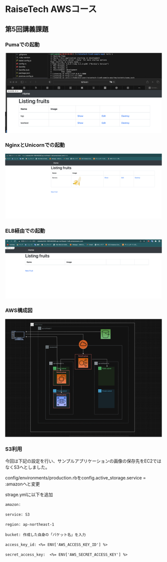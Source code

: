 # RaiseTech AWSコース
## 第5回講義課題

### Pumaでの起動
![lecture05](../lecture05/puma.png)


### NginxとUnicornでの起動
![lecture05](../lecture05/banana.png)


### ELB経由での起動
![lecture05](../lecture05/ELB.png)


### AWS構成図
![lecture05](../lecture05/diagram.png)


### S3利用
 今回は下記の設定を行い、サンプルアプリケーションの画像の保存先をEC2ではなくS3へとしました。

 config/environments/production.rbをconfig.active_storage.service = :amazonへと変更

 strage.ymlに以下を追加

 	amazon:

	service: S3

	region: ap-northeast-1

	bucket: 作成した自身の「バケット名」を入力

	access_key_id: <%= ENV['AWS_ACCESS_KEY_ID'] %>

	secret_access_key:  <%= ENV['AWS_SECRET_ACCESS_KEY'] %>
	
